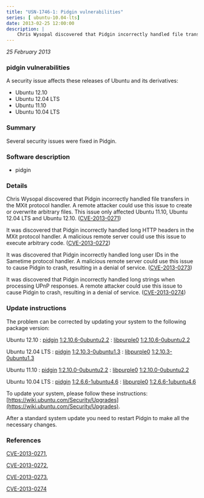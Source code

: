 ```yaml
---
title: "USN-1746-1: Pidgin vulnerabilities"
series: [ ubuntu-10.04-lts]
date: 2013-02-25 12:00:00
description: |
    Chris Wysopal discovered that Pidgin incorrectly handled file transfers in the MXit protocol handler. A remote attacker could use this issue to create or overwrite arbitrary files. This issue only affected Ubuntu 11.10, Ubuntu 12.04 LTS and Ubuntu 12.10. ([CVE-2013-0271](http://people.ubuntu.com/~ubuntu-security/cve/CVE-2013-0271))
--- 
```

 
 

*25 February 2013*

### pidgin vulnerabilities

A security issue affects these releases of Ubuntu and its derivatives:

* Ubuntu 12.10
* Ubuntu 12.04 LTS
* Ubuntu 11.10
* Ubuntu 10.04 LTS

### Summary

Several security issues were fixed in Pidgin. 

### Software description

* pidgin 

### Details

Chris Wysopal discovered that Pidgin incorrectly handled file transfers in the MXit protocol handler. A remote attacker could use this issue to create or overwrite arbitrary files. This issue only affected Ubuntu 11.10, Ubuntu 12.04 LTS and Ubuntu 12.10. ([CVE-2013-0271](http://people.ubuntu.com/~ubuntu-security/cve/CVE-2013-0271))

It was discovered that Pidgin incorrectly handled long HTTP headers in the MXit protocol handler. A malicious remote server could use this issue to execute arbitrary code. ([CVE-2013-0272](http://people.ubuntu.com/~ubuntu-security/cve/CVE-2013-0272))

It was discovered that Pidgin incorrectly handled long user IDs in the Sametime protocol handler. A malicious remote server could use this issue to cause Pidgin to crash, resulting in a denial of service. ([CVE-2013-0273](http://people.ubuntu.com/~ubuntu-security/cve/CVE-2013-0273))

It was discovered that Pidgin incorrectly handled long strings when processing UPnP responses. A remote attacker could use this issue to cause Pidgin to crash, resulting in a denial of service. ([CVE-2013-0274](http://people.ubuntu.com/~ubuntu-security/cve/CVE-2013-0274)) 

### Update instructions

The problem can be corrected by updating your system to the following package version:

Ubuntu 12.10
 : [pidgin](https://launchpad.net/ubuntu/+source/pidgin) <span> [1:2.10.6-0ubuntu2.2](https://launchpad.net/ubuntu/+source/pidgin/1:2.10.6-0ubuntu2.2) </span> 
 : [libpurple0](https://launchpad.net/ubuntu/+source/pidgin) <span> [1:2.10.6-0ubuntu2.2](https://launchpad.net/ubuntu/+source/pidgin/1:2.10.6-0ubuntu2.2) </span> 

Ubuntu 12.04 LTS
 : [pidgin](https://launchpad.net/ubuntu/+source/pidgin) <span> [1:2.10.3-0ubuntu1.3](https://launchpad.net/ubuntu/+source/pidgin/1:2.10.3-0ubuntu1.3) </span> 
 : [libpurple0](https://launchpad.net/ubuntu/+source/pidgin) <span> [1:2.10.3-0ubuntu1.3](https://launchpad.net/ubuntu/+source/pidgin/1:2.10.3-0ubuntu1.3) </span> 

Ubuntu 11.10
 : [pidgin](https://launchpad.net/ubuntu/+source/pidgin) <span> [1:2.10.0-0ubuntu2.2](https://launchpad.net/ubuntu/+source/pidgin/1:2.10.0-0ubuntu2.2) </span> 
 : [libpurple0](https://launchpad.net/ubuntu/+source/pidgin) <span> [1:2.10.0-0ubuntu2.2](https://launchpad.net/ubuntu/+source/pidgin/1:2.10.0-0ubuntu2.2) </span> 

Ubuntu 10.04 LTS
 : [pidgin](https://launchpad.net/ubuntu/+source/pidgin) <span> [1:2.6.6-1ubuntu4.6](https://launchpad.net/ubuntu/+source/pidgin/1:2.6.6-1ubuntu4.6) </span> 
 : [libpurple0](https://launchpad.net/ubuntu/+source/pidgin) <span> [1:2.6.6-1ubuntu4.6](https://launchpad.net/ubuntu/+source/pidgin/1:2.6.6-1ubuntu4.6) </span> 

To update your system, please follow these instructions: [https://wiki.ubuntu.com/Security/Upgrades](https://wiki.ubuntu.com/Security/Upgrades).

After a standard system update you need to restart Pidgin to make all the necessary changes. 

### References

 
 [CVE-2013-0271](http://people.ubuntu.com/~ubuntu-security/cve/CVE-2013-0271), 

 [CVE-2013-0272](http://people.ubuntu.com/~ubuntu-security/cve/CVE-2013-0272), 

 [CVE-2013-0273](http://people.ubuntu.com/~ubuntu-security/cve/CVE-2013-0273), 

 [CVE-2013-0274](http://people.ubuntu.com/~ubuntu-security/cve/CVE-2013-0274)
 

